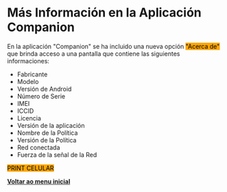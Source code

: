 # Más Información en la Aplicación Companion

En la aplicación "Companion" se ha incluido una nueva opción <mark style="background-color:orange;">"Acerca de"</mark>  que brinda acceso a una pantalla que contiene las siguientes informaciones:

* Fabricante&#x20;
* Modelo&#x20;
* Versión de Android
* Número de Serie&#x20;
* IMEI&#x20;
* ICCID&#x20;
* Licencia&#x20;
* Versión de la aplicación&#x20;
* Nombre de la Política&#x20;
* Versión de la Política&#x20;
* Red conectada&#x20;
* Fuerza de la señal de la Red

<mark style="background-color:orange;">PRINT CELULAR</mark>

[**Voltar ao menu inicial**](./)
